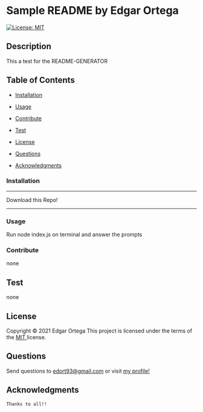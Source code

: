 # Sample README by Edgar Ortega
  [![License: MIT](https://img.shields.io/badge/License-MIT-yellow.svg)](https://opensource.org/licenses/MIT)
  ## Description
  
  This a test for the README-GENERATOR

  ## Table of Contents
  * [Installation](#installation)
  * [Usage](#usage)
  * [Contribute](#contribute)
  * [Test](#test)
   
 * [License](#license)
  
   
  * [Questions](#questions)
  * [Acknowledgments](#acknowledgments)
  
  ### Installation

  ***
  Download this Repo!
***
  
  ### Usage
  Run node index.js on terminal and answer the prompts
 

  ### Contribute
  none

  ## Test
  none

  
  ## License
  Copyright &copy; 2021 Edgar Ortega 
  This project is licensed under the terms of the  <a href=" https://opensource.org/licenses/MIT" target= "_blank" > MIT </a> license. 
  
 
  
  
  ## Questions
  Send questions to edort93@gmail.com or visit <a href="https://github.com/edgar093" target= "_blank" >my profile! </a><br>
  
  ## Acknowledgments
~~~
Thanks to all!!
~~~

  
  
  